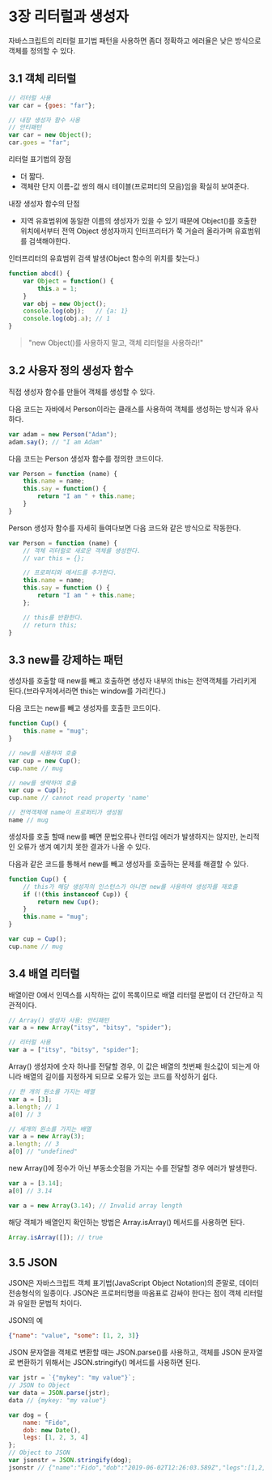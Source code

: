 # 3장 리터럴과 생성자
자바스크립트의 리터럴 표기법 패턴을 사용하면 좀더 정확하고 에러율은 낮은 방식으로 객체를 정의할 수 있다.

## 3.1 객체 리터럴
```js
// 리터럴 사용
var car = {goes: "far"};

// 내장 생성자 함수 사용
// 안티패턴
var car = new Object();
car.goes = "far";
```
리터럴 표기법의 장점
- 더 짧다.
- 객체란 단지 이름-값 쌍의 해시 테이블(프로퍼티의 모음)임을 확실히 보여준다.

내장 생성자 함수의 단점
- 지역 유효범위에 동일한 이름의 생성자가 있을 수 있기 때문에 Object()를 호출한 위치에서부터 전역 Object 생성자까지 인터프리터가 쭉 거슬러 올라가며 유효범위를 검색해야한다.

인터프리터의 유효범위 검색 발생(Object 함수의 위치를 찾는다.)
```js
function abcd() {
    var Object = function() {
    	this.a = 1;
    }
    var obj = new Object();
    console.log(obj);   // {a: 1}
    console.log(obj.a); // 1
}
```

>"new Object()를 사용하지 말고, 객체 리터럴을 사용하라!"

## 3.2 사용자 정의 생성자 함수
직접 생성자 함수를 만들어 객체를 생성할 수 있다.

다음 코드는 자바에서 Person이라는 클래스를 사용하여 객체를 생성하는 방식과 유사하다.
```js
var adam = new Person("Adam");
adam.say(); // "I am Adam"
```

다음 코드는 Person 생성자 함수를 정의한 코드이다.
```js
var Person = function (name) {
    this.name = name;
    this.say = function() {
        return "I am " + this.name;
    }
}
```

Person 생성자 함수를 자세히 들여다보면 다음 코드와 같은 방식으로 작동한다.
```js
var Person = function (name) {
    // 객체 리터럴로 새로운 객체를 생성한다.
    // var this = {};

    // 프로퍼티와 메서드를 추가한다.
    this.name = name;
    this.say = function () {
        return "I am " + this.name;
    };

    // this를 반환한다.
    // return this;
}
```

## 3.3 new를 강제하는 패턴
생성자를 호출할 때 new를 빼고 호출하면 생성자 내부의 this는 전역객체를 가리키게 된다.(브라우저에서라면 this는 window를 가리킨다.)

다음 코드는 new를 빼고 생성자를 호출한 코드이다.
```js
function Cup() {
    this.name = "mug";
}

// new를 사용하여 호출
var cup = new Cup();
cup.name // mug

// new를 생략하여 호출
var cup = Cup();
cup.name // cannot read property 'name'

// 전역객체에 name이 프로퍼티가 생성됨
name // mug
```

생성자를 호출 할때 new를 빼면 문법오류나 런타임 에러가 발생하지는 않지만, 논리적인 오류가 생겨 예기치 못한 결과가 나올 수 있다.

다음과 같은 코드를 통해서 new를 빼고 생성자를 호출하는 문제를 해결할 수 있다.
```js
function Cup() {
    // this가 해당 생성자의 인스턴스가 아니면 new를 사용하여 생성자를 재호출
    if (!(this instanceof Cup)) {
        return new Cup();
    }
    this.name = "mug";
}

var cup = Cup();
cup.name // mug
```

## 3.4 배열 리터럴
배열이란 0에서 인덱스를 시작하는 값이 목록이므로 배열 리터럴 문법이 더 간단하고 직관적이다.
```js
// Array() 생성자 사용: 안티패턴
var a = new Array("itsy", "bitsy", "spider");

// 리터럴 사용
var a = ["itsy", "bitsy", "spider"];
```

Array() 생성자에 숫자 하나를 전달할 경우, 이 값은 배열의 첫번째 원소값이 되는게 아니라 배열의 길이를 지정하게 되므로 오류가 있는 코드를 작성하기 쉽다.
```js
// 한 개의 원소를 가지는 배열
var a = [3];
a.length; // 1
a[0] // 3

// 세개의 원소를 가지는 배열
var a = new Array(3);
a.length; // 3
a[0] // "undefined" 
```

new Array()에 정수가 아닌 부동소숫점을 가지는 수를 전달할 경우 에러가 발생한다.
```js
var a = [3.14];
a[0] // 3.14

var a = new Array(3.14); // Invalid array length
```

해당 객체가 배열인지 확인하는 방법은 Array.isArray() 메서드를 사용하면 된다.
```js
Array.isArray([]); // true
```

## 3.5 JSON
JSON은 자바스크립트 객체 표기법(JavaScript Object Notation)의 준말로, 데이터 전송형식의 일종이다. JSON은 프로퍼티명을 따옴표로 감싸야 한다는 점이 객체 리터럴과 유일한 문법적 차이다.

JSON의 예
```json
{"name": "value", "some": [1, 2, 3]}
```

JSON 문자열을 객체로 변환할 때는 JSON.parse()를 사용하고, 객체를 JSON 문자열로 변환하기 위해서는 JSON.stringify() 메서드를 사용하면 된다.
```js
var jstr = `{"mykey": "my value"}`;
// JSON to Object
var data = JSON.parse(jstr);
data // {mykey: "my value"}

var dog = {
    name: "Fido",
    dob: new Date(),
    legs: [1, 2, 3, 4]
};
// Object to JSON
var jsonstr = JSON.stringify(dog);
jsonstr // {"name":"Fido","dob":"2019-06-02T12:26:03.589Z","legs":[1,2,3,4]}
```

